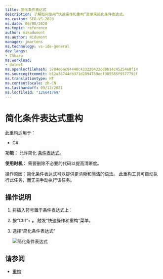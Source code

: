 ```yaml
---
title: 简化条件表达式
description: 了解如何使用“快速操作和重构”菜单来简化条件表达式。
ms.custom: SEO-VS-2020
ms.date: 06/08/2020
ms.topic: reference
author: mikadumont
ms.author: midumont
manager: jmartens
ms.technology: vs-ide-general
dev_langs:
- CSharp
ms.workload:
- dotnet
ms.openlocfilehash: 3784e6ac94440c433220432cd0b14c45254e8f14
ms.sourcegitcommit: b12a38744db371d2894769ecf305585f9577792f
ms.translationtype: HT
ms.contentlocale: zh-CN
ms.lasthandoff: 09/13/2021
ms.locfileid: "126641769"
---
```

# <a name="simplify-conditional-expression-refactoring"></a>简化条件表达式重构

此重构适用于：

- C#

**功能：** 允许简化 [条件表达式](/dotnet/csharp/language-reference/operators/conditional-operator)。

**使用时机：** 需要删除不必要的代码以提高清晰度。

操作原因：简化条件表达式可以提供更清晰和简洁的语法。 此重构工具可自动执行此任务，而无需手动执行该任务。

## <a name="how-to"></a>操作说明

1. 将插入符号置于条件表达式上：

2. 按“Ctrl”+ **。** 触发“快速操作和重构”菜单。

3. 选择“简化条件表达式”

    ![简化条件表达式](media/simplify-conditional-expression.png)

## <a name="see-also"></a>请参阅

- [重构](../refactoring-in-visual-studio.md)